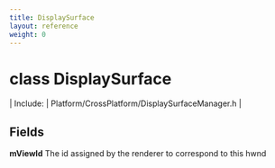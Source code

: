 ```yaml
---
title: DisplaySurface
layout: reference
weight: 0
---
```

class DisplaySurface
===

| Include: | Platform/CrossPlatform/DisplaySurfaceManager.h |





Fields
---

**mViewId**  The id assigned by the renderer to correspond to this hwnd
